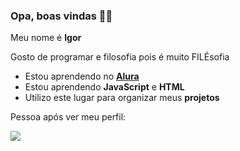 ### Opa, boas vindas 🙋‍♂️

Meu nome é **Igor**

Gosto de programar e filosofia pois é muito FILÉsofia 

- Estou aprendendo no [**Alura**](https://www.alura.com.br)
- Estou aprendendo **JavaScript** e **HTML**
- Utilizo este lugar para organizar meus **projetos**

Pessoa após ver meu perfil:

![](https://encrypted-tbn0.gstatic.com/images?q=tbn:ANd9GcR_sd2hg58MXi_19mQplIH62n6K0rawR_xKcw&s)
